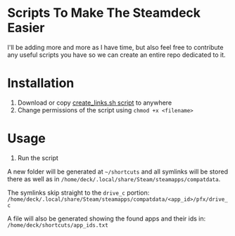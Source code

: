 # Scripts To Make The Steamdeck Easier

I'll be adding more and more as I have time, but also feel free to contribute 
any useful scripts you have so we can create an entire repo dedicated to it.

# Installation

1. Download or copy [create_links.sh script](https://github.com/DevGuyRash/random_steamdeck_scripts/blob/main/create_links.sh) to anywhere
2. Change permissions of the script using `chmod +x <filename>`

# Usage

1. Run the script

A new folder will be generated at `~/shortcuts` and all symlinks will be stored
there as well as in `/home/deck/.local/share/Steam/steamapps/compatdata`.

The symlinks skip straight to the `drive_c` portion: 
`/home/deck/.local/share/Steam/steamapps/compatdata/<app_id>/pfx/drive_c`

A file will also be generated showing the found apps and their ids in:
`/home/deck/shortcuts/app_ids.txt`
